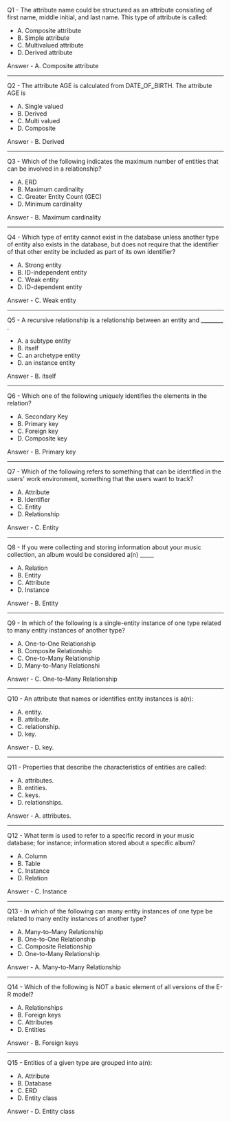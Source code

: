 Q1 - The attribute name could be structured as an attribute consisting of first name, middle initial, and last name. 
This type of attribute is called:

- A. Composite attribute
- B. Simple attribute
- C. Multivalued attribute
- D. Derived attribute

Answer - A. Composite attribute

---

Q2 - The attribute AGE is calculated from DATE_OF_BIRTH. The attribute AGE is

- A. Single valued
- B. Derived
- C. Multi valued
- D. Composite

Answer - B. Derived

---

Q3 - Which of the following indicates the maximum number of entities that can be involved in a relationship?

- A. ERD
- B. Maximum cardinality
- C. Greater Entity Count (GEC)
- D. Minimum cardinality

Answer - B. Maximum cardinality

---

Q4 - Which type of entity cannot exist in the database unless another type of entity also exists in the database, 
but does not require that the identifier of that other entity be included as part of its own identifier?

- A. Strong entity
- B. ID-independent entity
- C. Weak entity
- D. ID-dependent entity

Answer - C. Weak entity

---

Q5 - A recursive relationship is a relationship between an entity and ________ .

- A. a subtype entity
- B. itself
- C. an archetype entity
- D. an instance entity

Answer - B. itself

---

Q6 - Which one of the following uniquely identifies the elements in the relation?

- A. Secondary Key
- B. Primary key
- C. Foreign key
- D. Composite key

Answer - B. Primary key

---

Q7 - Which of the following refers to something that can be identified in the users' work environment, something that the users want to track?

- A. Attribute
- B. Identifier
- C. Entity
- D. Relationship

Answer - C. Entity

---

Q8 - If you were collecting and storing information about your music collection, an album would be considered a(n) _____

- A. Relation
- B. Entity
- C. Attribute
- D. Instance

Answer - B. Entity

---

Q9 - In which of the following is a single-entity instance of one type related to many entity instances of another type?

- A. One-to-One Relationship
- B. Composite Relationship
- C. One-to-Many Relationship
- D. Many-to-Many Relationshi

Answer - C. One-to-Many Relationship

---

Q10 - An attribute that names or identifies entity instances is a(n):

- A. entity.
- B. attribute.
- C. relationship.
- D. key.

Answer - D. key.

---

Q11 - Properties that describe the characteristics of entities are called:

- A. attributes.
- B. entities.
- C. keys.
- D. relationships.

Answer - A. attributes.

---

Q12 - What term is used to refer to a specific record in your music database; for instance; information stored about a specific album?

- A. Column
- B. Table
- C. Instance
- D. Relation

Answer - C. Instance

---

Q13 - In which of the following can many entity instances of one type be related to many entity instances of another type?

- A. Many-to-Many Relationship
- B. One-to-One Relationship
- C. Composite Relationship
- D. One-to-Many Relationship

Answer - A. Many-to-Many Relationship

---

Q14 - Which of the following is NOT a basic element of all versions of the E-R model?

- A. Relationships
- B. Foreign keys
- C. Attributes
- D. Entities

Answer - B. Foreign keys

---

Q15 - Entities of a given type are grouped into a(n):

- A. Attribute
- B. Database
- C. ERD
- D. Entity class

Answer - D. Entity class
